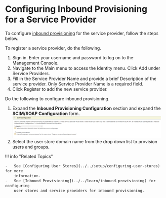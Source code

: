 # Configuring Inbound Provisioning for a Service Provider

To configure [inbound provisioning](../../learn/inbound-provisioning) for the
service provider, follow the steps below.

To register a service provider, do the following.

1.  Sign in. Enter your username and password to log on to the Management Console. 
2.  Navigate to the Main menu to access the Identity menu. Click Add under Service Providers.
3.  Fill in the Service Provider Name and provide a brief Description of the service provider. Only Service Provider Name is a required field.
4.  Click Register to add the new service provider.

Do the following to configure inbound provisioning.

1.  Expand the **Inbound Provisioning Configuration** section and expand
    the **SCIM/SOAP Configuration** form.  
    ![scim-soap-config](../assets/img/using-wso2-identity-server/scim-soap-config.png)
2.  Select the user store domain name from the drop down list to
    provision users and groups.

!!! info "Related Topics"

    -   See [Configuring User Stores](../../setup/configuring-user-stores) for more
        information.
    -   See [Inbound Provisioning](../../learn/inbound-provisioning) for configuring
        user stores and service providers for inbound provisioning.
